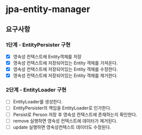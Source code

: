 # jpa-entity-manager

## 요구사항
### 1단계 - EntityPersister 구현
- [X] 영속성 컨텍스트에 Entity객체를 저장
- [X] 영속성 컨텍스트에 저장되어있는 Entity 객체를 가져온다.
- [X] 영속성 컨텍스트에 저장되어있는 Entity 객체를 수정한다.
- [X] 영속성 컨텍스트에 저장되어있는 Entity 객체를 제거한다.

### 2단계 - EntityLoader 구현
- [ ] EntityLoader를 생성한다.
- [ ] EntityPersister의 책임을 EntityLoader로 인가한다.
- [ ] Persist로 Person 저장 후 영속성 컨텍스트에 존재하는지 확인한다.
- [ ] remove 실행하면 영속성 컨텍스트에 데이터가 제거된다.
- [ ] update 실행하면 영속성컨텍스트 데이터도 수정된다.